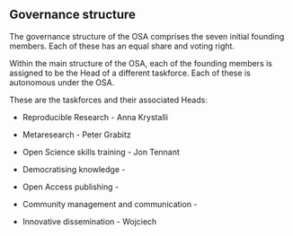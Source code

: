 ## Governance structure

The governance structure of the OSA comprises the seven initial founding members. Each of these has an equal share and voting right.



Within the main structure of the OSA, each of the founding members is assigned to be the Head of a different taskforce. Each of these is autonomous under the OSA.

These are the taskforces and their associated Heads:

* Reproducible Research - Anna Krystalli

* Metaresearch - Peter Grabitz

* Open Science skills training - Jon Tennant

* Democratising knowledge - 

* Open Access publishing - 

* Community management and communication - 

* Innovative dissemination - Wojciech